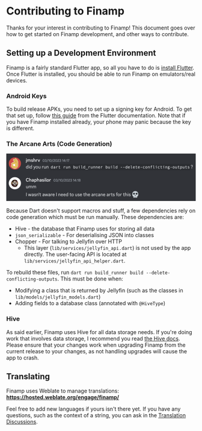 # Contributing to Finamp

Thanks for your interest in contributing to Finamp! This document goes over how to get started on Finamp development, and other ways to contribute.

## Setting up a Development Environment

Finamp is a fairly standard Flutter app, so all you have to do is [install Flutter](https://docs.flutter.dev/get-started/install). Once Flutter is installed, you should be able to run Finamp on emulators/real devices.

### Android Keys

To build release APKs, you need to set up a signing key for Android. To get that set up, follow [this guide](https://docs.flutter.dev/deployment/android#signing-the-app) from the Flutter documentation. Note that if you have Finamp installed already, your phone may panic because the key is different.

### The Arcane Arts (Code Generation)

![A conversation between me and Chaphasilor. I say "did you try running (the Dart build command)?" They reply "I wasn't aware I need to use the arcane arts for this"](assets/arcane-arts.png)

Because Dart doesn't support macros and stuff, a few dependencies rely on code generation which must be run manually. These dependencies are:

* Hive - the database that Finamp uses for storing all data
* `json_serializable` - For deserialising JSON into classes
* Chopper - For talking to Jellyfin over HTTP
    * This layer (`lib/services/jellyfin_api.dart`) is not used by the app directly. The user-facing API is located at `lib/services/jellyfin_api_helper.dart`.

To rebuild these files, run `dart run build_runner build --delete-conflicting-outputs`. This must be done when:

* Modifying a class that is returned by Jellyfin (such as the classes in `lib/models/jellyfin_models.dart`)
* Adding fields to a database class (annotated with `@HiveType`)

### Hive

As said earlier, Finamp uses Hive for all data storage needs. If you're doing work that involves data storage, I recommend you read [the Hive docs](https://docs.hivedb.dev/#/). Please ensure that your changes work when upgrading Finamp from the current release to your changes, as not handling upgrades will cause the app to crash.

## Translating

Finamp uses Weblate to manage translations: **https://hosted.weblate.org/engage/finamp/**

Feel free to add new languages if yours isn't there yet. If you have any questions, such as the context of a string, you can ask in the [Translation Discussions](https://github.com/jmshrv/finamp/discussions/categories/translations).